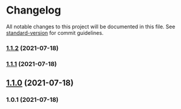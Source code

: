 # Changelog

All notable changes to this project will be documented in this file. See [standard-version](https://github.com/conventional-changelog/standard-version) for commit guidelines.

### [1.1.2](https://github.com/mytutorialAnn/bloc_tutorial/compare/v1.1.1...v1.1.2) (2021-07-18)

### [1.1.1](https://github.com/mytutorialAnn/bloc_tutorial/compare/v1.1.0...v1.1.1) (2021-07-18)

## [1.1.0](https://github.com/mytutorialAnn/bloc_tutorial/compare/v1.0.1...v1.1.0) (2021-07-18)

### 1.0.1 (2021-07-18)
